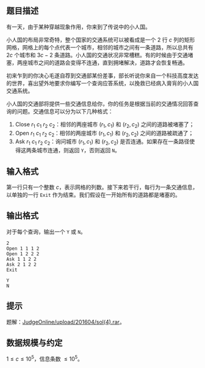 ## 题目描述

有一天，由于某种穿越现象作用，你来到了传说中的小人国。

小人国的布局非常奇特，整个国家的交通系统可以被看成是一个 $2$ 行 $c$ 列的矩形网格，网格上的每个点代表一个城市，相邻的城市之间有一条道路，所以总共有 $2c$ 个城市和 $3c - 2$ 条道路。小人国的交通状况非常槽糕。有的时候由于交通堵塞，两座城市之间的道路会变得不连通，直到拥堵解决，道路才会恢复畅通。

初来乍到的你决心毛遂自荐到交通部某份差事，部长听说你来自一个科技高度发达的世界，喜出望外地要求你编写一个查询应答系统，以挽救已经病入膏肓的小人国交通系统。

小人国的交通部将提供一些交通信息给你，你的任务是根据当前的交通情况回答查询的问题。交通信息可以分为以下几种格式：

1. $\text{Close}\ r_1\ c_1\ r_2\ c_2$：相邻的两座城市 $(r_1, c_1)$ 和 $(r_2, c_2)$ 之间的道路被堵塞了；
2. $\text{Open}\ r_1\ c_1\ r_2\ c_2$：相邻的两座城市 $(r_1, c_1)$ 和 $(r_2, c_2)$ 之间的道路被疏通了；
3. $\text{Ask}\ r_1\ c_1\ r_2\ c_2$：询问城市 $(r_1, c_1)$ 和 $(r_2, c_2)$ 是否连通。如果存在一条路径使得这两条城市连通，则返回 `Y`，否则返回 `N`。

## 输入格式

第一行只有一个整数 $c$，表示网格的列数。接下来若干行，每行为一条交通信息，以单独的一行 `Exit` 作为结束。我们假设在一开始所有的道路都是堵塞的。

## 输出格式

对于每个查询，输出一个 `Y` 或 `N`。

```input1
2
Open 1 1 1 2
Open 1 2 2 2
Ask 1 1 2 2
Ask 2 1 2 2
Exit
```

```output1
Y
N
```

## 提示

题解：[JudgeOnline/upload/201604/sol(4).rar](/JudgeOnline/upload/201604/sol(4).rar)。

## 数据规模与约定

$1 \le c \le 10^5$，信息条数 $\le 10^5$。